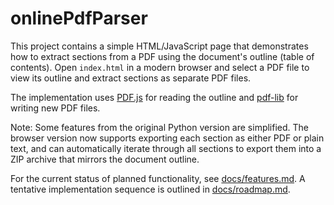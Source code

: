 # onlinePdfParser

This project contains a simple HTML/JavaScript page that demonstrates how to extract
sections from a PDF using the document's outline (table of contents). Open
`index.html` in a modern browser and select a PDF file to view its outline and
extract sections as separate PDF files.

The implementation uses [PDF.js](https://mozilla.github.io/pdf.js/) for reading
the outline and [pdf-lib](https://github.com/Hopding/pdf-lib) for writing new
PDF files.

Note: Some features from the original Python version are simplified.
The browser version now supports exporting each section as either PDF or
plain text, and can automatically iterate through all sections to export
them into a ZIP archive that mirrors the document outline.

For the current status of planned functionality, see [docs/features.md](docs/features.md). A tentative implementation sequence is outlined in [docs/roadmap.md](docs/roadmap.md).

